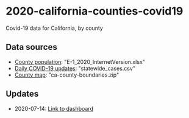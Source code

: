 # 2020-california-counties-covid19

Covid-19 data for California, by county


## Data sources
- [County population](http://www.dof.ca.gov/Forecasting/Demographics/Estimates/e-1/): "E-1_2020_InternetVersion.xlsx"
- [Daily COVID-19 updates](https://data.ca.gov/dataset/covid-19-cases/resource/926fd08f-cc91-4828-af38-bd45de97f8c3): "statewide_cases.csv"
- [County map](https://data.ca.gov/dataset/ca-geographic-boundaries/resource/b0007416-a325-4777-9295-368ea6b710e6): "ca-county-boundaries.zip"


## Updates
- 2020-07-14: [Link to dashboard](https://tszhim-tsui.github.io/2020-california-counties-covid19)
